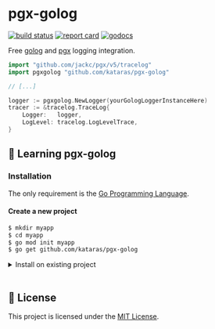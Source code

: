 # pgx-golog

[![build status](https://img.shields.io/github/actions/workflow/status/kataras/pgx-golog/ci.yml?style=for-the-badge)](https://github.com/kataras/pgx-golog/actions) [![report card](https://img.shields.io/badge/report%20card-a%2B-ff3333.svg?style=for-the-badge)](https://goreportcard.com/report/github.com/kataras/pgx-golog) [![godocs](https://img.shields.io/badge/go-%20docs-488AC7.svg?style=for-the-badge)](https://pkg.go.dev/github.com/kataras/pgx-golog/)

Free [golog](https://github.com/kataras/golog) and [pgx](https://github.com/jackc/pgx) logging integration.

```go
import "github.com/jackc/pgx/v5/tracelog"
import pgxgolog "github.com/kataras/pgx-golog"

// [...]

logger := pgxgolog.NewLogger(yourGologLoggerInstanceHere)
tracer := &tracelog.TraceLog{
    Logger:   logger,
    LogLevel: tracelog.LogLevelTrace,
}
```

## 📖 Learning pgx-golog

### Installation

The only requirement is the [Go Programming Language](https://go.dev/dl/).

#### Create a new project

```sh
$ mkdir myapp
$ cd myapp
$ go mod init myapp
$ go get github.com/kataras/pgx-golog
```

<details><summary>Install on existing project</summary>

```sh
$ cd myapp
$ go get github.com/kataras/pgx-golog
```

**Run**

```sh
$ go mod tidy
$ go run .
```

</details>

<br/>

## 📝 License

This project is licensed under the [MIT License](LICENSE).
